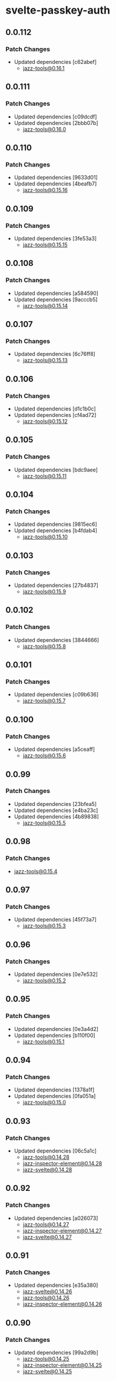 # svelte-passkey-auth

## 0.0.112

### Patch Changes

- Updated dependencies [c62abef]
  - jazz-tools@0.16.1

## 0.0.111

### Patch Changes

- Updated dependencies [c09dcdf]
- Updated dependencies [2bbb07b]
  - jazz-tools@0.16.0

## 0.0.110

### Patch Changes

- Updated dependencies [9633d01]
- Updated dependencies [4beafb7]
  - jazz-tools@0.15.16

## 0.0.109

### Patch Changes

- Updated dependencies [3fe53a3]
  - jazz-tools@0.15.15

## 0.0.108

### Patch Changes

- Updated dependencies [a584590]
- Updated dependencies [9acccb5]
  - jazz-tools@0.15.14

## 0.0.107

### Patch Changes

- Updated dependencies [6c76ff8]
  - jazz-tools@0.15.13

## 0.0.106

### Patch Changes

- Updated dependencies [d1c1b0c]
- Updated dependencies [cf4ad72]
  - jazz-tools@0.15.12

## 0.0.105

### Patch Changes

- Updated dependencies [bdc9aee]
  - jazz-tools@0.15.11

## 0.0.104

### Patch Changes

- Updated dependencies [9815ec6]
- Updated dependencies [b4fdab4]
  - jazz-tools@0.15.10

## 0.0.103

### Patch Changes

- Updated dependencies [27b4837]
  - jazz-tools@0.15.9

## 0.0.102

### Patch Changes

- Updated dependencies [3844666]
  - jazz-tools@0.15.8

## 0.0.101

### Patch Changes

- Updated dependencies [c09b636]
  - jazz-tools@0.15.7

## 0.0.100

### Patch Changes

- Updated dependencies [a5ceaff]
  - jazz-tools@0.15.6

## 0.0.99

### Patch Changes

- Updated dependencies [23bfea5]
- Updated dependencies [e4ba23c]
- Updated dependencies [4b89838]
  - jazz-tools@0.15.5

## 0.0.98

### Patch Changes

- jazz-tools@0.15.4

## 0.0.97

### Patch Changes

- Updated dependencies [45f73a7]
  - jazz-tools@0.15.3

## 0.0.96

### Patch Changes

- Updated dependencies [0e7e532]
  - jazz-tools@0.15.2

## 0.0.95

### Patch Changes

- Updated dependencies [0e3a4d2]
- Updated dependencies [b110f00]
  - jazz-tools@0.15.1

## 0.0.94

### Patch Changes

- Updated dependencies [1378a1f]
- Updated dependencies [0fa051a]
  - jazz-tools@0.15.0

## 0.0.93

### Patch Changes

- Updated dependencies [06c5a1c]
  - jazz-tools@0.14.28
  - jazz-inspector-element@0.14.28
  - jazz-svelte@0.14.28

## 0.0.92

### Patch Changes

- Updated dependencies [a026073]
  - jazz-tools@0.14.27
  - jazz-inspector-element@0.14.27
  - jazz-svelte@0.14.27

## 0.0.91

### Patch Changes

- Updated dependencies [e35a380]
  - jazz-svelte@0.14.26
  - jazz-tools@0.14.26
  - jazz-inspector-element@0.14.26

## 0.0.90

### Patch Changes

- Updated dependencies [99a2d9b]
  - jazz-tools@0.14.25
  - jazz-inspector-element@0.14.25
  - jazz-svelte@0.14.25
